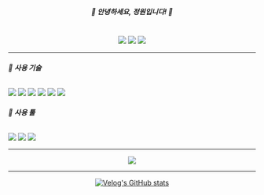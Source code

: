 <!DOCTYPE html>
<html>
<head>
<meta charset = "UTF-8">
</head>
<body>

<div style="margin: 40px;" align = "center">


<h5>👋 안녕하세요, 정원입니다! 👋</h5>


</div>

 

<div align="center">


<a href="https://www.notion.so/hortus/Hortus-8da5b01299484c5482e800e04d659f3a"><img src="https://img.shields.io/badge/노션-000000?style=float-square&logo=Notion&logoColor=white"/></a>
<a href="https://velog.io/@hee_hortus"><img src="https://img.shields.io/badge/벨로그-20C997?style=flat-square&logo=Velog&logoColor=white"/></a>
<a href="mailto:hee.hortus@gmail.com"><img src="https://img.shields.io/badge/지메일-EA4335?style=flat-square&logo=Gmail&logoColor=white&link=mailto:hee.hortus@gmail.com"/></a>

<hr/>


<div align = "left">
<h6><b> 📖 사용 기술 </b></h6>


<img src="https://img.shields.io/badge/C++-00599C?style=flat-square&logo=Cplusplus&logoColor=white"/>
<img src="https://img.shields.io/badge/C Sharp-239120?style=flat-square&logo=csharp&logoColor=white"/>
<img src="https://img.shields.io/badge/HTML-E34F26?style=flat-square&logo=HTML5&logoColor=white"/>
<img src="https://img.shields.io/badge/CSS-1572B6?style=flat-square&logo=CSS3&logoColor=white"/>
<img src="https://img.shields.io/badge/JavaScript-F7DF1E?style=flat-square&logo=JavaScript&logoColor=white"/>
<img src="https://img.shields.io/badge/PHP-777BB4?style=flat-square&logo=PHP&logoColor=white"/>

<h6><b> 📌 사용 툴 </b> </h6>
<img src="https://img.shields.io/badge/UNITY-FFFFFF?style=flat&logo=Unity&logoColor=black"/>
<img src="https://img.shields.io/badge/PhotoShop-31A8FF?style=flat&logo=AdobePhotoshop&logoColor=white"/>
<img src="https://img.shields.io/badge/Wireshark-1679A7?style=flat&logo=Wireshark&logoColor=white"/>


</div>

<hr>


<img align = "center" src="https://github-readme-stats.vercel.app/api?username=heehortus&show_icons=true&theme=cobalt&bg_color=white"/>

<hr>

[![Velog's GitHub stats](https://velog-readme-stats.vercel.app/api?name=hee_hortus)](https://velog.io/@hee_hortus)
